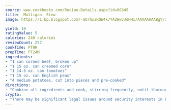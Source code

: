 ```yaml
---
source: www.cookbooks.com/Recipe-Details.aspx?id=66345
title:  Mulligan  Stew
image: https://1.bp.blogspot.com/-aUrhxZRQW4k/YA2HwJJdHHI/AAAAAAAABgY/z2R8OXCxqDoBQtRn-q-fHG8g9_G4G1HBwCLcBGAsYHQ/s320/13.png

yield: 10
ratingValue: 5
calories: 240 calories
reviewCount: 257
cookTime: PT0H
prepTime: PT24M
ingredients:
- "1 can corned beef, broken up"
- "1 15 oz. can creamed corn"
- "1 14.5 oz. can tomatoes"
- "1 15 oz. can English peas"
- "4 medium potatoes, cut into pieces and pre-cooked"
directions:
- "Combine all ingredients and cook, stirring frequently, until thoroughly heated. If desired, add an additional can or corn and tomatoes. Serve with slaw and cornbread for a complete meal."
crypto:
- "There may be significant legal issues around security interests in Bitcoin."
---
```

